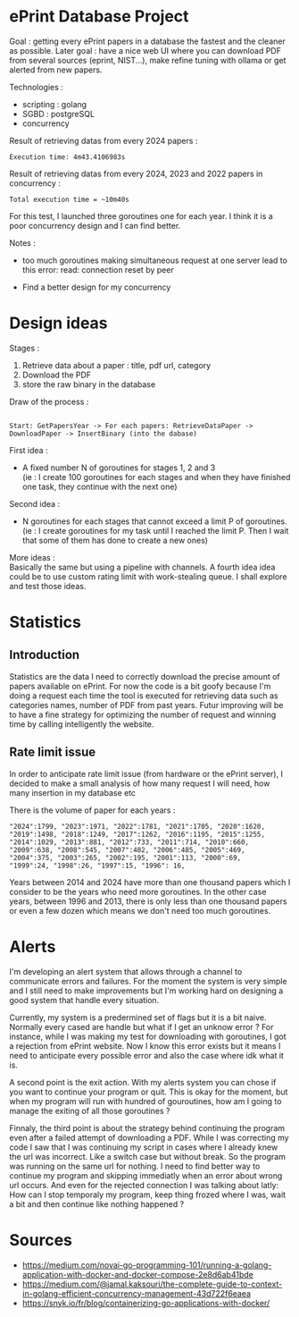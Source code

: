# ePrint Database Project

Goal : getting every ePrint papers in a database the fastest and the cleaner as possible.
Later goal : have a nice web UI where you can download PDF from several sources (eprint, NIST...), make refine tuning with ollama or get alerted from new papers.

Technologies :
- scripting : golang
- SGBD : postgreSQL
- concurrency

Result of retrieving datas from every 2024 papers :
```
Execution time: 4m43.4106983s
```

Result of retrieving datas from every 2024, 2023 and 2022 papers in concurrency :
```
Total execution time = ~10m40s
```
For this test, I launched three goroutines one for each year. I think it is a poor concurrency design and I can find better.

Notes : 
- too much goroutines making simultaneous request at one server lead to this error:
read: connection reset by peer

- Find a better design for my concurrency

# Design ideas

Stages :
1) Retrieve data about a paper : title, pdf url, category
2) Download the PDF
3) store the raw binary in the database

Draw of the process :
```

Start: GetPapersYear -> For each papers: RetrieveDataPaper -> DownloadPaper -> InsertBinary (into the dabase)

```

First idea :
- A fixed number N of goroutines for stages 1, 2 and 3 <br/>
(ie : I create 100 goroutines for each stages and when they have finished one task, they continue with the next one)

Second idea :
- N goroutines for each stages that cannot exceed a limit P of goroutines. <br/>
(ie : I create goroutines for my task until I reached the limit P. Then I wait that some of them has done to create a new ones) 

More ideas : <br/>
Basically the same but using a pipeline with channels. A fourth idea idea could be to use custom rating limit with work-stealing queue.
I shall explore and test those ideas.


# Statistics 

## Introduction 

Statistics are the data I need to correctly download the precise amount of papers available on ePrint. For now the code is a bit goofy because I'm doing a request each time the tool is executed for retrieving data such as categories names, number of PDF from past years. Futur improving will be to have a fine strategy for optimizing the number of request and winning time by calling intelligently the website.


## Rate limit issue

In order to anticipate rate limit issue (from hardware or the ePrint server), I decided to make a small analysis of how many request I will need, how many insertion in my database etc

There is the volume of paper for each years :
```
"2024":1799, "2023":1971, "2022":1781, "2021":1705, "2020":1620,
"2019":1498, "2018":1249, "2017":1262, "2016":1195, "2015":1255, "2014":1029, "2013":881, "2012":733, "2011":714, "2010":660, 
"2009":638, "2008":545, "2007":482, "2006":485, "2005":469, "2004":375, "2003":265, "2002":195, "2001":113, "2000":69,
"1999":24, "1998":26, "1997":15, "1996": 16,

```

Years between 2014 and 2024 have more than one thousand papers which I consider to be the years who need more goroutines.
In the other case years, between 1996 and 2013, there is only less than one thousand papers or even a few dozen which means we don't need too much goroutines.


# Alerts

I'm developing an alert system that allows through a channel to communicate errors and failures. For the moment the system is very simple and I still need to make improvements but I'm working hard on designing a good system that handle every situation.

Currently, my system is a predermined set of flags but it is a bit naive. Normally every cased are handle but what if I get an unknow error ? For instance, while I was making my test for downloading with goroutines, I got a rejection from ePrint website. Now I know this error exists but it means I need to anticipate every possible error and also the case where idk what it is.

A second point is the exit action. With my alerts system you can chose if you want to continue your program or quit. This is okay for the moment, but when my program will run with hundred of gouroutines, how am I going to manage the exiting of all those goroutines ?

Finnaly, the third point is about the strategy behind continuing the program even after a failed attempt of downloading a PDF. While I was correcting my code I saw that I was continuing my script in cases where I already knew the url was incorrect. Like a switch case but without break. So the program was running on the same url for nothing. I need to find better way to continue my program and skipping immediatly when an error about wrong url occurs. And even for the rejected connection I was talking about latly: How can I stop temporaly my program, keep thing frozed where I was, wait a bit and then continue like nothing happened ? 


# Sources 
- https://medium.com/novai-go-programming-101/running-a-golang-application-with-docker-and-docker-compose-2e8d6ab41bde
- https://medium.com/@jamal.kaksouri/the-complete-guide-to-context-in-golang-efficient-concurrency-management-43d722f6eaea
- https://snyk.io/fr/blog/containerizing-go-applications-with-docker/